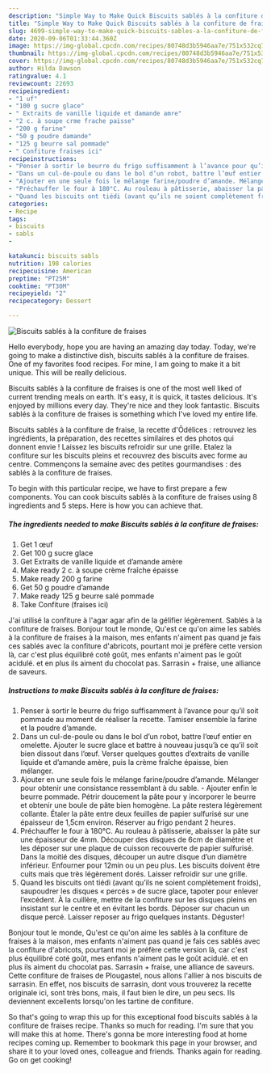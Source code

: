 ```yaml
---
description: "Simple Way to Make Quick Biscuits sablés à la confiture de fraises"
title: "Simple Way to Make Quick Biscuits sablés à la confiture de fraises"
slug: 4699-simple-way-to-make-quick-biscuits-sables-a-la-confiture-de-fraises
date: 2020-09-06T01:33:44.360Z
image: https://img-global.cpcdn.com/recipes/80748d3b5946aa7e/751x532cq70/biscuits-sables-a-la-confiture-de-fraises-photo-principale-de-la-recette.jpg
thumbnail: https://img-global.cpcdn.com/recipes/80748d3b5946aa7e/751x532cq70/biscuits-sables-a-la-confiture-de-fraises-photo-principale-de-la-recette.jpg
cover: https://img-global.cpcdn.com/recipes/80748d3b5946aa7e/751x532cq70/biscuits-sables-a-la-confiture-de-fraises-photo-principale-de-la-recette.jpg
author: Hilda Dawson
ratingvalue: 4.1
reviewcount: 22693
recipeingredient:
- "1 uf"
- "100 g sucre glace"
- " Extraits de vanille liquide et damande amre"
- "2 c. à soupe crme frache paisse"
- "200 g farine"
- "50 g poudre damande"
- "125 g beurre sal pommade"
- " Confiture fraises ici"
recipeinstructions:
- "Penser à sortir le beurre du frigo suffisamment à l’avance pour qu’il soit pommade au moment de réaliser la recette. Tamiser ensemble la farine et la poudre d’amande."
- "Dans un cul-de-poule ou dans le bol d’un robot, battre l’œuf entier en omelette. Ajouter le sucre glace et battre à nouveau jusqu’à ce qu’il soit bien dissout dans l’œuf. Verser quelques gouttes d’extraits de vanille liquide et d’amande amère, puis la crème fraîche épaisse, bien mélanger."
- "Ajouter en une seule fois le mélange farine/poudre d’amande. Mélanger pour obtenir une consistance ressemblant à du sable. Ajouter enfin le beurre pommade. Pétrir doucement la pâte pour y incorporer le beurre et obtenir une boule de pâte bien homogène. La pâte restera légèrement collante. Étaler la pâte entre deux feuilles de papier sulfurisé sur une épaisseur de 1,5cm environ. Réserver au frigo pendant 2 heures."
- "Préchauffer le four à 180°C. Au rouleau à pâtisserie, abaisser la pâte sur une épaisseur de 4mm. Découper des disques de 6cm de diamètre et les déposer sur une plaque de cuisson recouverte de papier sulfurisé. Dans la moitié des disques, découper un autre disque d’un diamètre inférieur. Enfourner pour 12min ou un peu plus. Les biscuits doivent être cuits mais que très légèrement dorés. Laisser refroidir sur une grille."
- "Quand les biscuits ont tiédi (avant qu’ils ne soient complètement froids), saupoudrer les disques « percés » de sucre glace, tapoter pour enlever l’excédent. À la cuillère, mettre de la confiture sur les disques pleins en insistant sur le centre et en évitant les bords. Déposer sur chacun un disque percé. Laisser reposer au frigo quelques instants. Déguster!"
categories:
- Recipe
tags:
- biscuits
- sabls
- 

katakunci: biscuits sabls  
nutrition: 198 calories
recipecuisine: American
preptime: "PT25M"
cooktime: "PT30M"
recipeyield: "2"
recipecategory: Dessert

---
```



![Biscuits sablés à la confiture de fraises](https://img-global.cpcdn.com/recipes/80748d3b5946aa7e/751x532cq70/biscuits-sables-a-la-confiture-de-fraises-photo-principale-de-la-recette.jpg)

Hello everybody, hope you are having an amazing day today. Today, we're going to make a distinctive dish, biscuits sablés à la confiture de fraises. One of my favorites food recipes. For mine, I am going to make it a bit unique. This will be really delicious.

Biscuits sablés à la confiture de fraises is one of the most well liked of current trending meals on earth. It's easy, it is quick, it tastes delicious. It's enjoyed by millions every day. They're nice and they look fantastic. Biscuits sablés à la confiture de fraises is something which I've loved my entire life.

Biscuits sablés à la confiture de fraise, la recette d&#39;Ôdélices : retrouvez les ingrédients, la préparation, des recettes similaires et des photos qui donnent envie ! Laissez les biscuits refroidir sur une grille. Etalez la confiture sur les biscuits pleins et recouvrez des biscuits avec forme au centre. Commençons la semaine avec des petites gourmandises : des sablés à la confiture de fraises.


To begin with this particular recipe, we have to first prepare a few components. You can cook biscuits sablés à la confiture de fraises using 8 ingredients and 5 steps. Here is how you can achieve that.

<!--inarticleads1-->

##### The ingredients needed to make Biscuits sablés à la confiture de fraises:

1. Get 1 œuf
1. Get 100 g sucre glace
1. Get  Extraits de vanille liquide et d’amande amère
1. Make ready 2 c. à soupe crème fraîche épaisse
1. Make ready 200 g farine
1. Get 50 g poudre d’amande
1. Make ready 125 g beurre salé pommade
1. Take  Confiture (fraises ici)


J&#39;ai utilisé la confiture à l&#39;agar agar afin de la gélifier légèrement. Sablés à la confiture de fraises. Bonjour tout le monde, Qu&#39;est ce qu&#39;on aime les sablés à la confiture de fraises à la maison, mes enfants n&#39;aiment pas quand je fais ces sablés avec la confiture d&#39;abricots, pourtant moi je préfère cette version là, car c&#39;est plus équilibré coté goût, mes enfants n&#39;aiment pas le goût acidulé. et en plus ils aiment du chocolat pas. Sarrasin + fraise, une alliance de saveurs. 

<!--inarticleads2-->

##### Instructions to make Biscuits sablés à la confiture de fraises:

1. Penser à sortir le beurre du frigo suffisamment à l’avance pour qu’il soit pommade au moment de réaliser la recette. Tamiser ensemble la farine et la poudre d’amande.
1. Dans un cul-de-poule ou dans le bol d’un robot, battre l’œuf entier en omelette. Ajouter le sucre glace et battre à nouveau jusqu’à ce qu’il soit bien dissout dans l’œuf. Verser quelques gouttes d’extraits de vanille liquide et d’amande amère, puis la crème fraîche épaisse, bien mélanger.
1. Ajouter en une seule fois le mélange farine/poudre d’amande. Mélanger pour obtenir une consistance ressemblant à du sable. - Ajouter enfin le beurre pommade. Pétrir doucement la pâte pour y incorporer le beurre et obtenir une boule de pâte bien homogène. La pâte restera légèrement collante. Étaler la pâte entre deux feuilles de papier sulfurisé sur une épaisseur de 1,5cm environ. Réserver au frigo pendant 2 heures.
1. Préchauffer le four à 180°C. Au rouleau à pâtisserie, abaisser la pâte sur une épaisseur de 4mm. Découper des disques de 6cm de diamètre et les déposer sur une plaque de cuisson recouverte de papier sulfurisé. Dans la moitié des disques, découper un autre disque d’un diamètre inférieur. Enfourner pour 12min ou un peu plus. Les biscuits doivent être cuits mais que très légèrement dorés. Laisser refroidir sur une grille.
1. Quand les biscuits ont tiédi (avant qu’ils ne soient complètement froids), saupoudrer les disques « percés » de sucre glace, tapoter pour enlever l’excédent. À la cuillère, mettre de la confiture sur les disques pleins en insistant sur le centre et en évitant les bords. Déposer sur chacun un disque percé. Laisser reposer au frigo quelques instants. Déguster!


Bonjour tout le monde, Qu&#39;est ce qu&#39;on aime les sablés à la confiture de fraises à la maison, mes enfants n&#39;aiment pas quand je fais ces sablés avec la confiture d&#39;abricots, pourtant moi je préfère cette version là, car c&#39;est plus équilibré coté goût, mes enfants n&#39;aiment pas le goût acidulé. et en plus ils aiment du chocolat pas. Sarrasin + fraise, une alliance de saveurs. Cette confiture de fraises de Plougastel, nous allons l&#39;allier à nos biscuits de sarrasin. En effet, nos biscuits de sarrasin, dont vous trouverez la recette originale ici, sont très bons, mais, il faut bien le dire, un peu secs. Ils deviennent excellents lorsqu&#39;on les tartine de confiture. 

So that's going to wrap this up for this exceptional food biscuits sablés à la confiture de fraises recipe. Thanks so much for reading. I'm sure that you will make this at home. There's gonna be more interesting food at home recipes coming up. Remember to bookmark this page in your browser, and share it to your loved ones, colleague and friends. Thanks again for reading. Go on get cooking!
